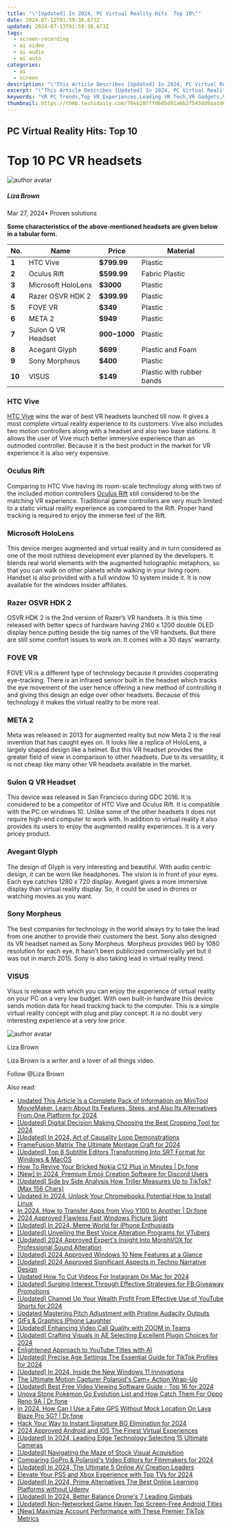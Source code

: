 ```yaml
---
title: "\"[Updated] In 2024, PC Virtual Reality Hits  Top 10\""
date: 2024-07-12T01:59:38.673Z
updated: 2024-07-13T01:59:38.673Z
tags: 
  - screen-recording
  - ai video
  - ai audio
  - ai auto
categories: 
  - ai
  - screen
description: "\"This Article Describes [Updated] In 2024, PC Virtual Reality Hits: Top 10\""
excerpt: "\"This Article Describes [Updated] In 2024, PC Virtual Reality Hits: Top 10\""
keywords: "VR PC Trends,Top VR Experiences,Leading VR Tech,VR Gadgets,Virtual Reality PCs,Best VR Devices,VR Innovation List"
thumbnail: https://thmb.techidaily.com/70eb207ffd605d91a6b2f543dd9aa1d6c7a04729ab3e1a2ee11529aec8f103fd.png
---
```


## PC Virtual Reality Hits: Top 10

# Top 10 PC VR headsets

![author avatar](https://lh5.googleusercontent.com/-AIMmjowaFs4/AAAAAAAAAAI/AAAAAAAAABc/Y5UmwDaI7HU/s250-c-k/photo.jpg)

##### Liza Brown

 Mar 27, 2024• Proven solutions

**Some characteristics of the above-mentioned headsets are given below in a tabular form.**

| **No.** | **Name**           | **Price**      | **Material**              |
| ------- | ------------------ | -------------- | ------------------------- |
| **1**   | HTC Vive           | **$799.99**    | Plastic                   |
| **2**   | Oculus Rift        | **$599.99**    | Fabric Plastic            |
| **3**   | Microsoft HoloLens | **$3000**      | Plastic                   |
| **4**   | Razer OSVR HDK 2   | **$399.99**    | Plastic                   |
| **5**   | FOVE VR            | **$349**       | Plastic                   |
| **6**   | META 2             | **$949**       | Plastic                   |
| **7**   | Sulon Q VR Headset | **$900-$1000** | Plastic                   |
| **8**   | Acegant Glyph      | **$699**       | Plastic and Foam          |
| **9**   | Sony Morpheus      | **$400**       | Plastic                   |
| **10**  | VISUS              | **$149**       | Plastic with rubber bands |

### HTC Vive

[HTC Vive](https://tools.techidaily.com/wondershare/filmora/download/) wins the war of best VR headsets launched till now. It gives a most complete virtual reality experience to its customers. Vive also includes two motion controllers along with a headset and also two base stations. It allows the user of Vive much better immersive experience than an outmoded controller. Because it is the best product in the market for VR experience it is also very expensive.

### Oculus Rift

Comparing to HTC Vive having its room-scale technology along with two of the included motion controllers [Oculus Rift](https://tools.techidaily.com/wondershare/filmora/download/) still considered to be the matching VR experience. Traditional game controllers are very much limited to a static virtual reality experience as compared to the Rift. Proper hand tracking is required to enjoy the immerse feel of the Rift.

### Microsoft HoloLens

This device merges augmented and virtual reality and in turn considered as one of the most ruthless development ever planned by the developers. It blends real world elements with the augmented holographic metaphors, so that you can walk on other planets while walking in your living room. Handset is also provided with a full window 10 system inside it. It is now available for the windows insider affiliates.

### Razer OSVR HDK 2

OSVR HDK 2 is the 2nd version of Razer’s VR handsets. It is this time released with better specs of hardware having 2160 x 1200 double OLED display hence putting beside the big names of the VR handsets. But there are still some comfort issues to work on. It comes with a 30 days’ warranty.

### FOVE VR

FOVE VR is a different type of technology because it provides cooperating eye-tracking. There is an infrared sensor built in the headset which tracks the eye movement of the user hence offering a new method of controlling it and giving this design an edge over other headsets. Because of this technology it makes the virtual reality to be more real.

### META 2

Meta was released in 2013 for augmented reality but now Meta 2 is the real invention that has caught eyes on. It looks like a replica of HoloLens, a largely shaped design like a helmet. But this VR headset provides the greater field of view in comparison to other headsets. Due to its versatility, it is not cheap like many other VR headsets available in the market.

### Sulon Q VR Headset

This device was released in San Francisco during GDC 2016\. It is considered to be a competitor of HTC Vive and Oculus Rift. It is compatible with the PC on windows 10\. Unlike some of the other headsets it does not require high-end computer to work with. In addition to virtual reality it also provides its users to enjoy the augmented reality experiences. It is a very pricey product.

### Avegant Glyph

The design of Glyph is very interesting and beautiful. With audio centric design, it can be worn like headphones. The vision is in front of your eyes. Each eye catches 1280 x 720 display. Avegant gives a more immersive display than virtual reality display. So, it could be used in drones or watching movies as you want.

### Sony Morpheus

The best companies for technology in the world always try to take the lead from one another to provide their customers the best. Sony also designed its VR headset named as Sony Morpheus. Morpheus provides 960 by 1080 resolution for each eye. It hasn’t been publicized commercially yet but it was out in march 2015\. Sony is also taking lead in virtual reality trend.

### VISUS

Visus is release with which you can enjoy the experience of virtual reality on your PC on a very low budget. With own built-in hardware this device sends motion data for head tracking back to the computer. This is a simple virtual reality concept with plug and play concept. It is no doubt very interesting experience at a very low price.

![author avatar](https://lh5.googleusercontent.com/-AIMmjowaFs4/AAAAAAAAAAI/AAAAAAAAABc/Y5UmwDaI7HU/s250-c-k/photo.jpg)

Liza Brown

Liza Brown is a writer and a lover of all things video.

Follow @Liza Brown


<ins class="adsbygoogle"
     style="display:block"
     data-ad-format="autorelaxed"
     data-ad-client="ca-pub-7571918770474297"
     data-ad-slot="1223367746"></ins>



<ins class="adsbygoogle"
     style="display:block"
     data-ad-client="ca-pub-7571918770474297"
     data-ad-slot="8358498916"
     data-ad-format="auto"
     data-full-width-responsive="true"></ins>




<span class="atpl-alsoreadstyle">Also read:</span>
<div><ul>
<li><a href="https://ai-video-apps.techidaily.com/updated-this-article-is-a-complete-pack-of-information-on-minitool-moviemaker-learn-about-its-features-steps-and-also-its-alternatives-from-one-platform-for/"><u>Updated This Article Is a Complete Pack of Information on MiniTool MovieMaker. Learn About Its Features, Steps, and Also Its Alternatives From One Platform for 2024</u></a></li>
<li><a href="https://fox-hovers.techidaily.com/updated-digital-decision-making-choosing-the-best-cropping-tool-for-2024/"><u>[Updated] Digital Decision Making  Choosing the Best Cropping Tool for 2024</u></a></li>
<li><a href="https://fox-hovers.techidaily.com/updated-in-2024-art-of-causality-loop-demonstrations/"><u>[Updated] In 2024, Art of Causality Loop Demonstrations</u></a></li>
<li><a href="https://fox-hovers.techidaily.com/framefusion-matrix-the-ultimate-montage-craft-for-2024/"><u>FrameFusion Matrix  The Ultimate Montage Craft for 2024</u></a></li>
<li><a href="https://fox-hovers.techidaily.com/updated-top-8-subtitle-editors-transforming-into-srt-format-for-windows-and-macos/"><u>[Updated] Top 8 Subtitle Editors Transforming Into SRT Format for Windows & MacOS</u></a></li>
<li><a href="https://fix-guide.techidaily.com/how-to-revive-your-bricked-nokia-c12-plus-in-minutes-drfone-by-drfone-fix-android-problems-fix-android-problems/"><u>How To Revive Your Bricked Nokia C12 Plus in Minutes | Dr.fone</u></a></li>
<li><a href="https://discord-videos.techidaily.com/new-in-2024-premium-emoji-creation-software-for-discord-users/"><u>[New] In 2024, Premium Emoji Creation Software for Discord Users</u></a></li>
<li><a href="https://tiktok-clips.techidaily.com/updated-side-by-side-analysis-how-triller-measures-up-to-tiktok-max-156-chars/"><u>[Updated] Side by Side Analysis  How Triller Measures Up to TikTok? (Max 156 Chars)</u></a></li>
<li><a href="https://ai-video-tools.techidaily.com/updated-in-2024-unlock-your-chromebooks-potential-how-to-install-linux/"><u>Updated In 2024, Unlock Your Chromebooks Potential How to Install Linux</u></a></li>
<li><a href="https://android-transfer.techidaily.com/in-2024-how-to-transfer-apps-from-vivo-y100-to-another-drfone-by-drfone-transfer-from-android-transfer-from-android/"><u>In 2024, How to Transfer Apps from Vivo Y100 to Another | Dr.fone</u></a></li>
<li><a href="https://fox-hovers.techidaily.com/2024-approved-flawless-fast-windows-picture-sight/"><u>2024 Approved  Flawless Fast Windows Picture Sight</u></a></li>
<li><a href="https://fox-hovers.techidaily.com/updated-in-2024-meme-world-for-iphone-enthusiasts/"><u>[Updated] In 2024, Meme World for iPhone Enthusiasts</u></a></li>
<li><a href="https://fox-hovers.techidaily.com/updated-unveiling-the-best-voice-alteration-programs-for-vtubers/"><u>[Updated] Unveiling the Best Voice Alteration Programs for VTubers</u></a></li>
<li><a href="https://fox-hovers.techidaily.com/updated-2024-approved-experts-insight-into-morphvox-for-professional-sound-alteration/"><u>[Updated] 2024 Approved  Expert's Insight Into MorphVOX for Professional Sound Alteration</u></a></li>
<li><a href="https://fox-hovers.techidaily.com/updated-2024-approved-windows-10-new-features-at-a-glance/"><u>[Updated] 2024 Approved  Windows 10 New Features at a Glance</u></a></li>
<li><a href="https://fox-hovers.techidaily.com/updated-2024-approved-significant-aspects-in-techno-narrative-design/"><u>[Updated] 2024 Approved  Significant Aspects in Techno Narrative Design</u></a></li>
<li><a href="https://ai-video-editing.techidaily.com/updated-how-to-cut-videos-for-instagram-on-mac-for-2024/"><u>Updated How To Cut Videos For Instagram On Mac for 2024</u></a></li>
<li><a href="https://some-approaches.techidaily.com/updated-surging-interest-through-effective-strategies-for-fb-giveaway-promotions/"><u>[Updated] Surging Interest Through Effective Strategies for FB Giveaway Promotions</u></a></li>
<li><a href="https://youtube-zero.techidaily.com/ed-channel-up-your-wealth-profit-from-effective-use-of-youtube-shorts-for-2024/"><u>[Updated] Channel Up Your Wealth  Profit From Effective Use of YouTube Shorts for 2024</u></a></li>
<li><a href="https://voice-adjusting.techidaily.com/updated-mastering-pitch-adjustment-with-pristine-audacity-outputs/"><u>Updated Mastering Pitch Adjustment with Pristine Audacity Outputs</u></a></li>
<li><a href="https://fox-hovers.techidaily.com/gifs-and-graphics-iphone-laughter/"><u>GIFs & Graphics  IPhone Laughter</u></a></li>
<li><a href="https://fox-http.techidaily.com/updated-enhancing-video-call-quality-with-zoom-in-teams/"><u>[Updated] Enhancing Video Call Quality with ZOOM in Teams</u></a></li>
<li><a href="https://fox-hovers.techidaily.com/updated-crafting-visuals-in-ae-selecting-excellent-plugin-choices-for-2024/"><u>[Updated] Crafting Visuals in AE  Selecting Excellent Plugin Choices for 2024</u></a></li>
<li><a href="https://fox-hovers.techidaily.com/enlightened-approach-to-youtube-titles-with-ai/"><u>Enlightened Approach to YouTube Titles with AI</u></a></li>
<li><a href="https://fox-hovers.techidaily.com/updated-precise-age-settings-the-essential-guide-for-tiktok-profiles-for-2024/"><u>[Updated] Precise Age Settings  The Essential Guide for TikTok Profiles for 2024</u></a></li>
<li><a href="https://fox-hovers.techidaily.com/updated-in-2024-inside-the-new-windows-11-innovations/"><u>[Updated] In 2024, Inside the New Windows 11 Innovations</u></a></li>
<li><a href="https://fox-hovers.techidaily.com/the-ultimate-motion-capturer-polaroids-camplus-action-wrap-up/"><u>The Ultimate Motion Capturer  Polaroid's Cam+ Action Wrap-Up</u></a></li>
<li><a href="https://fox-hovers.techidaily.com/updated-best-free-video-viewing-software-guide-top-16-for-2024/"><u>[Updated] Best Free Video Viewing Software Guide - Top 16 for 2024</u></a></li>
<li><a href="https://android-pokemon-go.techidaily.com/unova-stone-pokemon-go-evolution-list-and-how-catch-them-for-oppo-reno-9a-drfone-by-drfone-virtual-android/"><u>Unova Stone Pokémon Go Evolution List and How Catch Them For Oppo Reno 9A | Dr.fone</u></a></li>
<li><a href="https://review-topics.techidaily.com/in-2024-how-can-i-use-a-fake-gps-without-mock-location-on-lava-blaze-pro-5g-drfone-by-drfone-virtual-android/"><u>In 2024, How Can I Use a Fake GPS Without Mock Location On Lava Blaze Pro 5G? | Dr.fone</u></a></li>
<li><a href="https://some-knowledge.techidaily.com/hack-your-way-to-instant-signature-bg-elimination-for-2024/"><u>Hack Your Way to Instant Signature BG Elimination for 2024</u></a></li>
<li><a href="https://fox-hovers.techidaily.com/2024-approved-android-and-ios-the-finest-virtual-experiences/"><u>2024 Approved  Android and iOS  The Finest Virtual Experiences</u></a></li>
<li><a href="https://fox-hovers.techidaily.com/updated-in-2024-leading-edge-technology-selecting-15-ultimate-cameras/"><u>[Updated] In 2024, Leading Edge Technology  Selecting 15 Ultimate Cameras</u></a></li>
<li><a href="https://fox-hovers.techidaily.com/updated-navigating-the-maze-of-stock-visual-acquisition/"><u>[Updated] Navigating the Maze of Stock Visual Acquisition</u></a></li>
<li><a href="https://fox-hovers.techidaily.com/comparing-gopro-and-polaroids-video-editors-for-filmmakers-for-2024/"><u>Comparing GoPro & Polaroid's Video Editors for Filmmakers for 2024</u></a></li>
<li><a href="https://fox-hovers.techidaily.com/updated-in-2024-the-ultimate-5-online-av-creation-leaders/"><u>[Updated] In 2024, The Ultimate 5 Online AV Creation Leaders</u></a></li>
<li><a href="https://fox-hovers.techidaily.com/elevate-your-ps5-and-xbox-experience-with-top-tvs-for-2024/"><u>Elevate Your PS5 and Xbox Experience with Top TVs for 2024</u></a></li>
<li><a href="https://screen-sharing-recording.techidaily.com/updated-in-2024-prime-alternatives-the-best-online-learning-platforms-without-udemy/"><u>[Updated] In 2024, Prime Alternatives  The Best Online Learning Platforms without Udemy</u></a></li>
<li><a href="https://fox-hovers.techidaily.com/updated-in-2024-better-balance-drones-7-leading-gimbals/"><u>[Updated] In 2024, Better Balance  Drone's 7 Leading Gimbals</u></a></li>
<li><a href="https://video-capture.techidaily.com/updated-non-networked-game-haven-top-screen-free-android-titles/"><u>[Updated] Non-Networked Game Haven  Top Screen-Free Android Titles</u></a></li>
<li><a href="https://tiktok-clips.techidaily.com/new-maximize-account-performance-with-these-premier-tiktok-metrics/"><u>[New] Maximize Account Performance with These Premier TikTok Metrics</u></a></li>
</ul></div>
